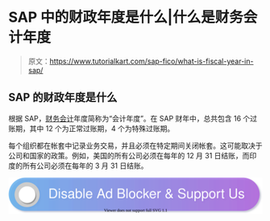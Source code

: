 # SAP 中的财政年度是什么|什么是财务会计年度

> 原文：<https://www.tutorialkart.com/sap-fico/what-is-fiscal-year-in-sap/>

## SAP 的财政年度是什么

根据 SAP，[财务会计](https://www.tutorialkart.com/sap-fico/what-is-sap-financial-accounting-sap-fi/)年度简称为“会计年度”。在 SAP 财年中，总共包含 16 个过账期，其中 12 个为正常过账期，4 个为特殊过账期。

每个组织都在帐套中记录业务交易，并且必须在特定期间关闭帐套。这可能取决于公司和国家的政策。例如，美国的所有公司必须在每年的 12 月 31 日结账，而印度的所有公司必须在每年的 3 月 31 日结账。

[![](img/925da31b32d6bc3827932f6c8afb11bb.png)](https://www.tutorialkart.com/)